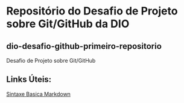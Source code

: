 # Repositório do Desafio de Projeto sobre Git/GitHub da DIO
## dio-desafio-github-primeiro-repositorio
Desafio de Projeto sobre Git/GitHub

## Links Úteis:
[Sintaxe Basica Markdown](https://www.markdownguide.org/basic-syntax/)
